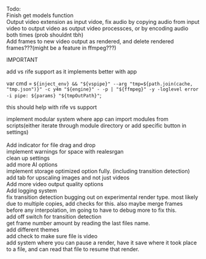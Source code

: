 
Todo:<br/>
Finish get models function<br/>
Output video extension as input vidoe, fix audio by copying audio from input video to output video as output video processces, or by encoding audio both times (prob shouldnt tbh)<br/>
Add frames to new video output as rendered, and delete rendered frames???(might be a feature in ffmpeg???)<br/>

IMPORTANT<br/>

add vs rife support as it implements better with app<br/>

var cmd = `${inject_env} && "${vspipe}" --arg "tmp=${path.join(cache, "tmp.json")}" -c y4m "${engine}" - -p | "${ffmpeg}" -y -loglevel error -i pipe: ${params} "${tmpOutPath}"`; 

this should help with rife vs support<br/>

implement modular system where app can import modules from scripts(either iterate through module directory or add specific button in settings)<br/>
<br/>
Add indicator for file drag and drop<br/>
implement warnings for space with realesrgan<br/>
clean up settings<br/>
add more AI options<br/>
implement storage optimized option fully. (including transition detection)<br/>
add tab for upscaling images and not just videos<br/>
Add more video output quality options<br/>
Add logging system<br/>
fix transition detection bugging out on experimental render type. most likely due to multiple copies, add checks for this. also maybe merge frames before any interpolation, im going to have to debug more to fix this.<br/>
add off switch for transition detection<br/>
get frame number amount by reading the last files name.<br/>
add different themes<br/>
add check to make sure file is video<br/>
add system where you can pause a render, have it save where it took place to a file, and can read that file to resume that render.

